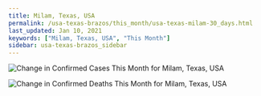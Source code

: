 ```yaml
---
title: Milam, Texas, USA
permalink: /usa-texas-brazos/this_month/usa-texas-milam-30_days.html
last_updated: Jan 10, 2021
keywords: ["Milam, Texas, USA", "This Month"]
sidebar: usa-texas-brazos_sidebar
---
```


![Change in Confirmed Cases This Month for Milam, Texas, USA](/covid_tracker/images/graphs/usa-texas-milam-delta_confirmed-30_days_graph.png)

![Change in Confirmed Deaths This Month for Milam, Texas, USA](/covid_tracker/images/graphs/usa-texas-milam-delta_deaths-30_days_graph.png)

